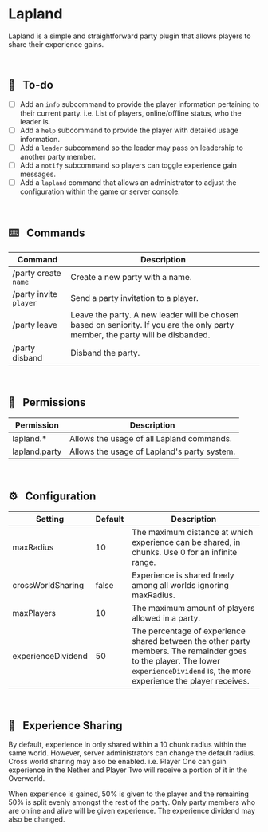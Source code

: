 # Lapland

Lapland is a simple and straightforward party plugin that allows players to share their experience gains. 

<br>

## 📝&nbsp;&nbsp;&nbsp;To-do
- [ ] Add an <code>info</code> subcommand to provide the player information pertaining to their current party. i.e. List of players, online/offline status, who the leader is.
- [ ] Add a <code>help</code> subcommand to provide the player with detailed usage information.
- [ ] Add a <code>leader</code> subcommand so the leader may pass on leadership to another party member.
- [ ] Add a <code>notify</code> subcommand so players can toggle experience gain messages.
- [ ] Add a <code>lapland</code> command that allows an administrator  to adjust the configuration within the game or server console.

<br>

## ⌨️&nbsp;&nbsp;&nbsp;Commands
| Command                | Description                                                                                                                     |
|------------------------|---------------------------------------------------------------------------------------------------------------------------------|
| /party create <code>name</code>   | Create a new party with a name.                                                                                      |
| /party invite <code>player</code> | Send a party invitation to a player.                                                                                 |
| /party leave           | Leave the party. A new leader will be chosen based on seniority. If you are the only party member, the party will be disbanded. |
| /party disband         | Disband the party.                                                                                                              |
<br> 

## 🔐&nbsp;&nbsp;&nbsp;Permissions
| Permission    | Description                                 |
|---------------|---------------------------------------------|
| lapland.*     | Allows the usage of all Lapland commands.   |
| lapland.party | Allows the usage of Lapland's party system. |

<br>

## ⚙️&nbsp;&nbsp;&nbsp;Configuration 
| Setting                | Default | Description                                                                                            |
|------------------------|---------|--------------------------------------------------------------------------------------------------------|
| maxRadius    | 10      | The maximum distance at which experience can be shared, in chunks. Use 0 for an infinite range.                  |
| crossWorldSharing      | false   | Experience is shared freely among all worlds ignoring maxRadius.                                      |
| maxPlayers             | 10      | The maximum amount of players allowed in a party.                                                      |
| experienceDividend     | 50      | The percentage of experience shared between the other party members. The remainder goes to the player. The lower <code>experienceDividend</code> is, the more experience the player receives. |

<br>

## 🎲&nbsp;&nbsp;&nbsp;Experience Sharing
By default, experience in only shared within a 10 chunk radius within the same world. However, server administrators can change the default radius. Cross world sharing may also be enabled. i.e. Player One can gain experience in the Nether and Player Two will receive a portion of it in the Overworld.

When experience is gained, 50% is given to the player and the remaining 50% is split evenly amongst the rest of the party. Only party members who are online and alive will be given experience. The experience dividend may also be changed.
